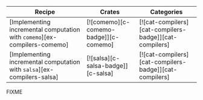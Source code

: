 | Recipe | Crates | Categories |
|---|---|---|
| [Implementing incremental computation with `comemo`][ex-compilers-comemo] | [![comemo][c-comemo-badge]][c-comemo] | [![cat-compilers][cat-compilers-badge]][cat-compilers] |
| [Implementing incremental computation with `salsa`][ex-compilers-salsa] | [![salsa][c-salsa-badge]][c-salsa] | [![cat-compilers][cat-compilers-badge]][cat-compilers] |

<div class="hidden">
FIXME
</div>
